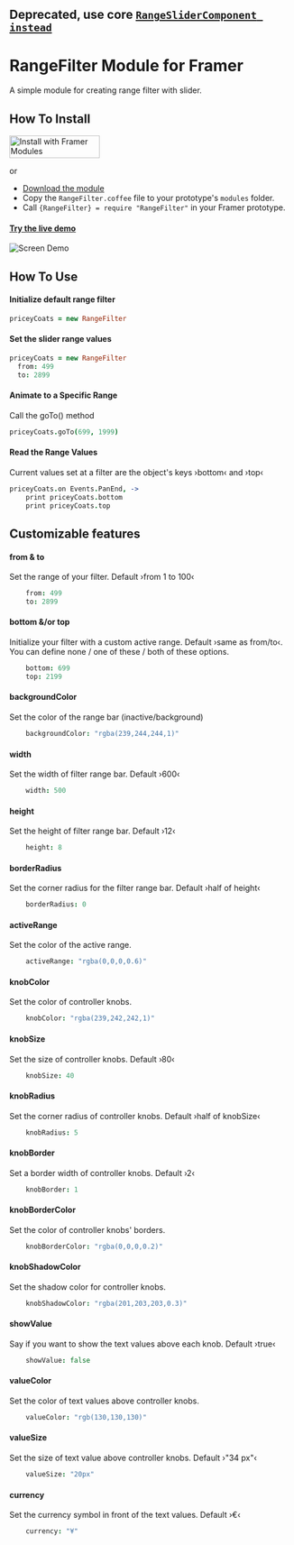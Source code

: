 ## Deprecated, use core [`RangeSliderComponent instead`](https://framer.com/docs/#rangeslider.rangeslidercomponent)

# RangeFilter Module for Framer

A simple module for creating range filter with slider.

## How To Install
<a href='https://open.framermodules.com/Range Filter'>
    <img alt='Install with Framer Modules'
    src='https://www.framermodules.com/assets/badge@2x.png' width='160' height='40' /></a>

or

- [Download the module](https://github.com/rdksl/RangeFilter-Module-for-Framer/blob/master/RangeFilterModule.zip?raw=true)
- Copy the ```RangeFilter.coffee``` file to your prototype's ```modules``` folder.
- Call ```{RangeFilter} = require "RangeFilter"``` in your Framer prototype.

#### [Try the live demo](https://framer.cloud/TNFYC/)

![Screen Demo](./rangeFilterDemo.gif)

## How To Use

#### Initialize default range filter
```coffeescript
priceyCoats = new RangeFilter
```

#### Set the slider range values
```coffeescript
priceyCoats = new RangeFilter
  from: 499
  to: 2899
```

#### Animate to a Specific Range

Call the goTo() method
```coffeescript
priceyCoats.goTo(699, 1999)
```

#### Read the Range Values
Current values set at a filter are the object's keys ›bottom‹ and ›top‹

```coffeescript
priceyCoats.on Events.PanEnd, ->
	print priceyCoats.bottom
	print priceyCoats.top
```

## Customizable features
#### from & to
Set the range of your filter. Default ›from 1 to 100‹
```coffeescript
	from: 499
	to: 2899
```
#### bottom &/or top
Initialize your filter with a custom active range. Default ›same as from/to‹.
You can define none / one of these / both of these options.
```coffeescript
	bottom: 699
	top: 2199
```

#### backgroundColor
Set the color of the range bar (inactive/background)
```coffeescript
	backgroundColor: "rgba(239,244,244,1)"
```

#### width
Set the width of filter range bar. Default ›600‹
```coffeescript
	width: 500
```

#### height
Set the height of filter range bar. Default ›12‹
```coffeescript
	height: 8
```

#### borderRadius
Set the corner radius for the filter range bar. Default ›half of height‹
```coffeescript
	borderRadius: 0
```

#### activeRange
Set the color of the active range.
```coffeescript
	activeRange: "rgba(0,0,0,0.6)"
```

#### knobColor
Set the color of controller knobs.
```coffeescript
	knobColor: "rgba(239,242,242,1)"
```

#### knobSize
Set the size of controller knobs. Default ›80‹
```coffeescript
	knobSize: 40
```

#### knobRadius
Set the corner radius of controller knobs. Default ›half of knobSize‹
```coffeescript
	knobRadius: 5
```

#### knobBorder
Set a border width of controller knobs. Default ›2‹
```coffeescript
	knobBorder: 1
```

#### knobBorderColor
Set the color of controller knobs' borders.
```coffeescript
	knobBorderColor: "rgba(0,0,0,0.2)"
```

#### knobShadowColor
Set the shadow color for controller knobs.
```coffeescript
	knobShadowColor: "rgba(201,203,203,0.3)"
```

#### showValue
Say if you want to show the text values above each knob. Default ›true‹
```coffeescript
	showValue: false
```

#### valueColor
Set the color of text values above controller knobs.
```coffeescript
	valueColor: "rgb(130,130,130)"
```

#### valueSize
Set the size of text value above controller knobs. Default ›"34 px"‹
```coffeescript
	valueSize: "20px"
```

#### currency
Set the currency symbol in front of the text values. Default ›€‹
```coffeescript
	currency: "¥"
```
